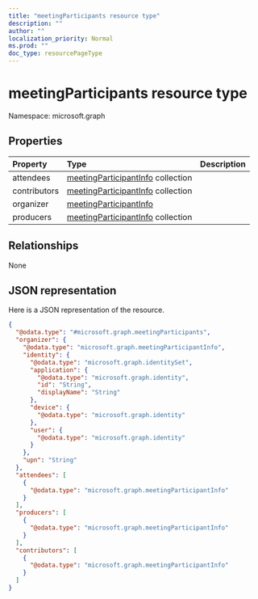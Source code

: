 ```yaml
---
title: "meetingParticipants resource type"
description: ""
author: ""
localization_priority: Normal
ms.prod: ""
doc_type: resourcePageType
---
```


# meetingParticipants resource type


Namespace: microsoft.graph



## Properties
|Property|Type|Description|
|:---|:---|:---|
|attendees|[meetingParticipantInfo](../resources/meetingparticipantinfo.md) collection||
|contributors|[meetingParticipantInfo](../resources/meetingparticipantinfo.md) collection||
|organizer|[meetingParticipantInfo](../resources/meetingparticipantinfo.md)||
|producers|[meetingParticipantInfo](../resources/meetingparticipantinfo.md) collection||

## Relationships
None

## JSON representation
Here is a JSON representation of the resource.
<!-- {
  "blockType": "resource",
  "@odata.type": "microsoft.graph.meetingParticipants"
}
-->
``` json
{
  "@odata.type": "#microsoft.graph.meetingParticipants",
  "organizer": {
    "@odata.type": "microsoft.graph.meetingParticipantInfo",
    "identity": {
      "@odata.type": "microsoft.graph.identitySet",
      "application": {
        "@odata.type": "microsoft.graph.identity",
        "id": "String",
        "displayName": "String"
      },
      "device": {
        "@odata.type": "microsoft.graph.identity"
      },
      "user": {
        "@odata.type": "microsoft.graph.identity"
      }
    },
    "upn": "String"
  },
  "attendees": [
    {
      "@odata.type": "microsoft.graph.meetingParticipantInfo"
    }
  ],
  "producers": [
    {
      "@odata.type": "microsoft.graph.meetingParticipantInfo"
    }
  ],
  "contributors": [
    {
      "@odata.type": "microsoft.graph.meetingParticipantInfo"
    }
  ]
}
```


